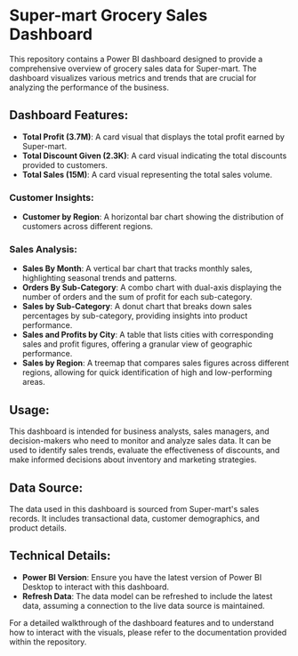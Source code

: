 # Super-mart Grocery Sales Dashboard

This repository contains a Power BI dashboard designed to provide a comprehensive overview of grocery sales data for Super-mart. The dashboard visualizes various metrics and trends that are crucial for analyzing the performance of the business.

## Dashboard Features:

- **Total Profit (3.7M)**: A card visual that displays the total profit earned by Super-mart.
- **Total Discount Given (2.3K)**: A card visual indicating the total discounts provided to customers.
- **Total Sales (15M)**: A card visual representing the total sales volume.

### Customer Insights:
- **Customer by Region**: A horizontal bar chart showing the distribution of customers across different regions.

### Sales Analysis:
- **Sales By Month**: A vertical bar chart that tracks monthly sales, highlighting seasonal trends and patterns.
- **Orders By Sub-Category**: A combo chart with dual-axis displaying the number of orders and the sum of profit for each sub-category.
- **Sales by Sub-Category**: A donut chart that breaks down sales percentages by sub-category, providing insights into product performance.
- **Sales and Profits by City**: A table that lists cities with corresponding sales and profit figures, offering a granular view of geographic performance.
- **Sales by Region**: A treemap that compares sales figures across different regions, allowing for quick identification of high and low-performing areas.

## Usage:

This dashboard is intended for business analysts, sales managers, and decision-makers who need to monitor and analyze sales data. It can be used to identify sales trends, evaluate the effectiveness of discounts, and make informed decisions about inventory and marketing strategies.

## Data Source:

The data used in this dashboard is sourced from Super-mart's sales records. It includes transactional data, customer demographics, and product details.

## Technical Details:

- **Power BI Version**: Ensure you have the latest version of Power BI Desktop to interact with this dashboard.
- **Refresh Data**: The data model can be refreshed to include the latest data, assuming a connection to the live data source is maintained.

For a detailed walkthrough of the dashboard features and to understand how to interact with the visuals, please refer to the documentation provided within the repository.
